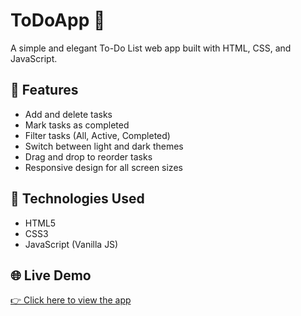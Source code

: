 # ToDoApp 📝

A simple and elegant To-Do List web app built with HTML, CSS, and JavaScript.

## 🔹 Features
- Add and delete tasks  
- Mark tasks as completed  
- Filter tasks (All, Active, Completed)  
- Switch between light and dark themes  
- Drag and drop to reorder tasks  
- Responsive design for all screen sizes

## 🔧 Technologies Used
- HTML5  
- CSS3  
- JavaScript (Vanilla JS)

## 🌐 Live Demo
[👉 Click here to view the app](https://yektaakhavan.github.io/ToDoApp/)
